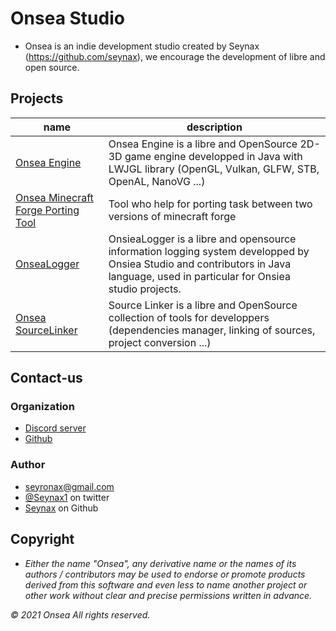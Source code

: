 # Onsea Studio

- Onsea is an indie development studio created by Seynax (https://github.com/seynax), we encourage the development of libre and open source.


## Projects

| name                                                    | description                                                                                                                                                     |
|---------------------------------------------------------|-----------------------------------------------------------------------------------------------------------------------------------------------------------------|
| [Onsea Engine](https://github.com/OnseaStudio/OnsieaEngine) | Onsea Engine is a libre and OpenSource 2D-3D game engine developped in Java with LWJGL library (OpenGL, Vulkan, GLFW, STB, OpenAL, NanoVG ...)                 |
| [Onsea Minecraft Forge Porting Tool](https://github.com/OnseaStudio/Minecraft-Forge-Porting-Tool)  | Tool who help for porting task between two versions of minecraft forge |
| [OnseaLogger](https://github.com/OnseaStudio/OnsieaLogger) | OnsieaLogger is a libre and opensource information logging system developped by Onsiea Studio and contributors in Java language, used in particular for Onsiea studio projects. |
| [Onsea SourceLinker](https://github.com/OnseaStudio/SourceLinker) | Source Linker is a libre and OpenSource collection of tools for developpers (dependencies manager, linking of sources, project conversion ...) |

## Contact-us

### Organization

- [Discord server](https://discord.gg/SuDDXyGTEg)
- [Github](https://github.com/Onsea)

### Author

- seyronax@gmail.com
- [@Seynax1](https://twitter.com/Seynax1) on twitter
- [Seynax](https://github.com/seynax) on Github

## Copyright

- *Either the name "Onsea", any derivative name or the names of its authors / contributors may be used to endorse or promote products derived from this software and even less to name another project or other work without clear and precise permissions written in advance.*

*© 2021 Onsea All rights reserved.*
